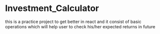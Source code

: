 # Investment_Calculator
this is a practice project to get better in react and it consist of basic operations which will help user to check his/her expected returns in future 
